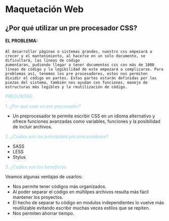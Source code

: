 # Maquetación Web
## ¿Por qué utilizar un pre procesador CSS?
#### EL PROBLEMA:

    Al desarrollar páginas o sistemas grandes, nuestro css empezará a crecer y el mantenimiento, al hacerse en un solo documento, se dificultará, las líneas de código 
    aumentaran, pudiendo llegar a tener documentos css con más de 1000 líneas de código y la legibilidad de este empezará a complicarse. Para problemas así, tenemos los pre procesadores, estos nos permiten dividir el código en partes. Estas partes estarán definidas por las piezas del sistema, también nos ayudan con funciones, manejo de estructuras más legibles y la reutilización de código.

<span style="color:skyblue"> *PREGUNTAS:* </span>

<span style="color:skyblue">1. *¿Por qué usar un pre procesador?*</span>

- Un preprocesador te permite escribir CSS en un idioma alternativo y ofrece funciones avanzadas como variables, funciones y la posibilidad de incluir archivos. 

<span style="color:skyblue">2. *¿Cuáles son los principales pre procesadores?*</span>

- SASS
- LESS
- Stylus

<span style="color:skyblue">3. *¿Cuáles son los beneficios*</span>

 Veamos algunas ventajas de usarlos:
- Nos permite tener códigos más organizados.
- Al poder separar el código en múltilpes archivos resulta más fácil mantener los   proyectos.
- El hecho de separar tu código en modulos independientes lo vuelve más reutilizable evitando escribir muchas veces estilos que se repiten.
- Nos permiten ahorrar tiempo.
